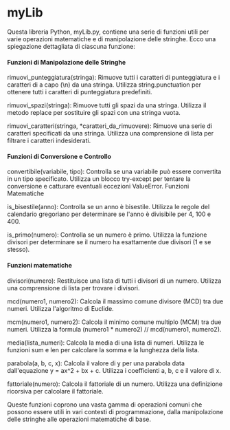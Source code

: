 # myLib
Questa libreria Python, myLib.py, contiene una serie di funzioni utili per varie operazioni matematiche e di manipolazione delle stringhe. Ecco una spiegazione dettagliata di ciascuna funzione:

#### Funzioni di Manipolazione delle Stringhe

rimuovi_punteggiatura(stringa):
  Rimuove tutti i caratteri di punteggiatura e i caratteri di a capo (\n) da una stringa.
  Utilizza string.punctuation per ottenere tutti i caratteri di punteggiatura predefiniti.

rimuovi_spazi(stringa):
  Rimuove tutti gli spazi da una stringa.
  Utilizza il metodo replace per sostituire gli spazi con una stringa vuota.

rimuovi_caratteri(stringa, *caratteri_da_rimuovere):
  Rimuove una serie di caratteri specificati da una stringa.
  Utilizza una comprensione di lista per filtrare i caratteri indesiderati.

#### Funzioni di Conversione e Controllo
convertibile(variabile, tipo):
Controlla se una variabile può essere convertita in un tipo specificato.
Utilizza un blocco try-except per tentare la conversione e catturare eventuali eccezioni ValueError.
Funzioni Matematiche

is_bisestile(anno):
  Controlla se un anno è bisestile.
  Utilizza le regole del calendario gregoriano per determinare se l'anno è divisibile per 4, 100 e 400.

is_primo(numero):
  Controlla se un numero è primo.
  Utilizza la funzione divisori per determinare se il numero ha esattamente due divisori (1 e se stesso).

#### Funzioni matematiche
divisori(numero):
  Restituisce una lista di tutti i divisori di un numero.
  Utilizza una comprensione di lista per trovare i divisori.

mcd(numero1, numero2):
  Calcola il massimo comune divisore (MCD) tra due numeri.
  Utilizza l'algoritmo di Euclide.

mcm(numero1, numero2):
  Calcola il minimo comune multiplo (MCM) tra due numeri.
  Utilizza la formula (numero1 * numero2) // mcd(numero1, numero2).

media(lista_numeri):
  Calcola la media di una lista di numeri.
  Utilizza le funzioni sum e len per calcolare la somma e la lunghezza della lista.
  
parabola(a, b, c, x):
  Calcola il valore di y per una parabola data dall'equazione y = ax^2 + bx + c.
  Utilizza i coefficienti a, b, c e il valore di x.

fattoriale(numero):
  Calcola il fattoriale di un numero.
  Utilizza una definizione ricorsiva per calcolare il fattoriale.

Queste funzioni coprono una vasta gamma di operazioni comuni che possono essere utili in vari contesti di programmazione, dalla manipolazione delle stringhe alle operazioni matematiche di base.
